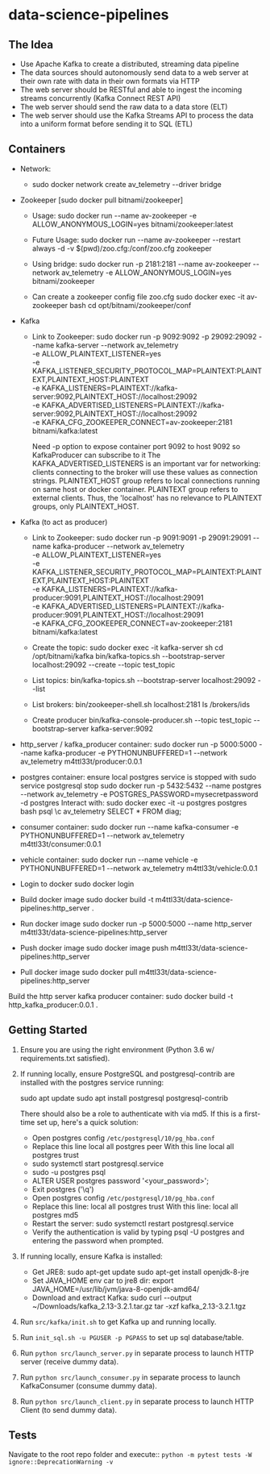# data-science-pipelines

## The Idea

- Use Apache Kafka to create a distributed, streaming data pipeline
- The data sources should autonomously send data to a web server at their own rate with data in their own formats via HTTP
- The web server should be RESTful and able to ingest the incoming streams concurrently (Kafka Connect REST API)
- The web server should send the raw data to a data store (ELT)
- The web server should use the Kafka Streams API to process the data into a uniform format before sending it to SQL (ETL)

## Containers

- Network:
  - sudo docker network create av_telemetry --driver bridge

- Zookeeper [sudo docker pull bitnami/zookeeper]
  - Usage: sudo docker run --name av-zookeeper -e ALLOW_ANONYMOUS_LOGIN=yes bitnami/zookeeper:latest
  - Future Usage: sudo docker run --name av-zookeeper --restart always -d -v $(pwd)/zoo.cfg:/conf/zoo.cfg zookeeper
  - Using bridge: sudo docker run -p 2181:2181 --name av-zookeeper --network av_telemetry -e ALLOW_ANONYMOUS_LOGIN=yes bitnami/zookeeper

  - Can create a zookeeper config file zoo.cfg
    sudo docker exec -it av-zookeeper bash
    cd opt/bitnami/zookeeper/conf


- Kafka
  - Link to Zookeeper: sudo docker run -p 9092:9092 -p 29092:29092 --name kafka-server --network av_telemetry \
    -e ALLOW_PLAINTEXT_LISTENER=yes \
    -e KAFKA_LISTENER_SECURITY_PROTOCOL_MAP=PLAINTEXT:PLAINTEXT,PLAINTEXT_HOST:PLAINTEXT \
    -e KAFKA_LISTENERS=PLAINTEXT://kafka-server:9092,PLAINTEXT_HOST://localhost:29092 \
    -e KAFKA_ADVERTISED_LISTENERS=PLAINTEXT://kafka-server:9092,PLAINTEXT_HOST://localhost:29092 \
    -e KAFKA_CFG_ZOOKEEPER_CONNECT=av-zookeeper:2181 \
    bitnami/kafka:latest

    Need -p option to expose container port 9092 to host 9092 so KafkaProducer can subscribe to it
    The KAFKA_ADVERTISED_LISTENERS is an important var for networking: clients connecting to the broker
    will use these values as connection strings.
    PLAINTEXT_HOST group refers to local connections running on same host or docker container.
    PLAINTEXT group refers to external clients.
    Thus, the 'localhost' has no relevance to PLAINTEXT groups, only PLAINTEXT_HOST.

- Kafka (to act as producer)
  - Link to Zookeeper: sudo docker run -p 9091:9091 -p 29091:29091 --name kafka-producer --network av_telemetry \
    -e ALLOW_PLAINTEXT_LISTENER=yes \
    -e KAFKA_LISTENER_SECURITY_PROTOCOL_MAP=PLAINTEXT:PLAINTEXT,PLAINTEXT_HOST:PLAINTEXT \
    -e KAFKA_LISTENERS=PLAINTEXT://kafka-producer:9091,PLAINTEXT_HOST://localhost:29091 \
    -e KAFKA_ADVERTISED_LISTENERS=PLAINTEXT://kafka-producer:9091,PLAINTEXT_HOST://localhost:29091 \
    -e KAFKA_CFG_ZOOKEEPER_CONNECT=av-zookeeper:2181 \
    bitnami/kafka:latest


  - Create the topic:
      sudo docker exec -it kafka-server sh
      cd /opt/bitnami/kafka
      bin/kafka-topics.sh --bootstrap-server localhost:29092 --create --topic test_topic
  - List topics:
      bin/kafka-topics.sh --bootstrap-server localhost:29092 --list
  - List brokers:
      bin/zookeeper-shell.sh localhost:2181 ls /brokers/ids
  - Create producer
      bin/kafka-console-producer.sh --topic test_topic --bootstrap-server kafka-server:9092
      

- http_server / kafka_producer container:
  sudo docker run -p 5000:5000 --name kafka-producer -e PYTHONUNBUFFERED=1 --network av_telemetry m4ttl33t/producer:0.0.1

- postgres container:
  ensure local postgres service is stopped with sudo service postgresql stop
  sudo docker run -p 5432:5432 --name postgres --network av_telemetry -e POSTGRES_PASSWORD=mysecretpassword -d postgres
  Interact with:
      sudo docker exec -it -u postgres postgres bash
      psql
      \c av_telemetry
      SELECT * FROM diag;

- consumer container:
  sudo docker run --name kafka-consumer -e PYTHONUNBUFFERED=1 --network av_telemetry m4ttl33t/consumer:0.0.1

- vehicle container:
  sudo docker run --name vehicle -e PYTHONUNBUFFERED=1 --network av_telemetry m4ttl33t/vehicle:0.0.1

- Login to docker
sudo docker login


- Build docker image
sudo docker build -t m4ttl33t/data-science-pipelines:http_server .

- Run docker image
sudo docker run -p 5000:5000 --name http_server m4ttl33t/data-science-pipelines:http_server

- Push docker image
sudo docker image push m4ttl33t/data-science-pipelines:http_server

- Pull docker image
sudo docker pull m4ttl33t/data-science-pipelines:http_server

Build the http server kafka producer container:
 sudo docker build -t http_kafka_producer:0.0.1 .

## Getting Started

1. Ensure you are using the right environment (Python 3.6 w/ requirements.txt satisfied).
2. If running locally, ensure PostgreSQL and postgresql-contrib are installed with the postgres service running:

    sudo apt update
    sudo apt install postgresql postgresql-contrib

    There should also be a role to authenticate with via md5.
    If this is a first-time set up, here's a quick solution:

    - Open postgres config `/etc/postgresql/10/pg_hba.conf`
    - Replace this line
        local   all             postgres                         peer
      With this line
        local   all             postgres                         trust
    - sudo systemctl start postgresql.service
    - sudo -u postgres psql
    - ALTER USER postgres password '<your_password>';
    - Exit postgres ('\q')
    - Open postgres config `/etc/postgresql/10/pg_hba.conf`
    - Replace this line:
         local   all             postgres                         trust
      With this line:
         local   all             postgres                         md5
    - Restart the server: sudo systemctl restart postgresql.service
    - Verify the authentication is valid by typing psql -U postgres and entering the password when prompted.
3. If running locally, ensure Kafka is installed:

   - Get JRE8:
     sudo apt-get update
     sudo apt-get install openjdk-8-jre
   - Set JAVA_HOME env car to jre8 dir:
     export JAVA_HOME=/usr/lib/jvm/java-8-openjdk-amd64/
   - Download and extract Kafka:
     sudo curl --output ~/Downloads/kafka_2.13-3.2.1.tar.gz
     tar -xzf kafka_2.13-3.2.1.tgz

4. Run ``src/kafka/init.sh`` to get Kafka up and running locally.
5. Run ``init_sql.sh -u PGUSER -p PGPASS`` to set up sql database/table.
6. Run ``python src/launch_server.py`` in separate process to launch HTTP server (receive dummy data).
7. Run ``python src/launch_consumer.py`` in separate process to launch KafkaConsumer (consume dummy data).
8. Run ``python src/launch_client.py`` in separate process to launch HTTP Client (to send dummy data).



## Tests

Navigate to the root repo folder and execute::
    ```python -m pytest tests -W ignore::DeprecationWarning -v```
